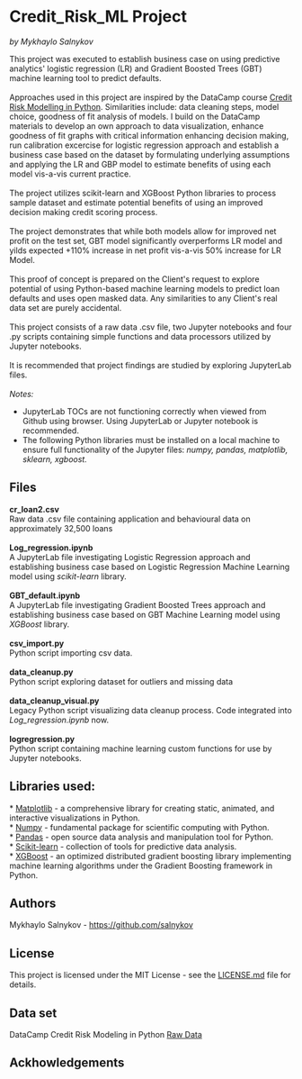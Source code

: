 # Credit_Risk_ML Project
<i> by Mykhaylo Salnykov</i><br>

This project was executed to establish business case on using predictive analytics' logistic regression (LR) and Gradient Boosted Trees (GBT) machine learning tool to predict defaults.<br><br>
Approaches used in this project are inspired by the DataCamp course <a href = "https://www.datacamp.com/courses/credit-risk-modeling-in-python"> Credit Risk Modelling in Python</a>.  Similarities include: data cleaning steps, model choice, goodness of fit analysis of models.  I build on the DataCamp materials to develop an own approach to data visualization, enhance goodness of fit graphs with critical information enhancing decision making, run calibration excercise for logistic regression approach and establish a business case based on the dataset by formulating underlying assumptions and applying the LR and GBP model to estimate benefits of using each model vis-a-vis current practice. <br><br>
The project utilizes scikit-learn and XGBoost Python libraries to process sample dataset and estimate potential benefits of using an improved decision making credit scoring process.<br>
<br>
The project demonstrates that while both models allow for improved net profit on the test set, GBT model significantly overperforms LR model and yilds expected +110% increase in net profit vis-a-vis 50% increase for LR Model. <br>
<br>
This proof of concept is prepared on the Client's request to explore potential of using Python-based machine learning models to predict loan defaults and uses open masked data. Any similarities to any Client's real data set are purely accidental.<br>
<br>
This project consists of a raw data .csv file, two Jupyter notebooks and four .py scripts containing simple functions and data processors utilized by Jupyter notebooks.<br>
<br>
It is recommended that project findings are studied by exploring JupyterLab files.<br>
<br>
<i>Notes:</i> <br>
* JupyterLab TOCs are not functioning correctly when viewed from Github using browser. Using JupyterLab or Jupyter notebook is recommended.<br>
* The following Python libraries must be installed on a local machine to ensure full functionality of the Jupyter files: <i>numpy, pandas, matplotlib, sklearn, xgboost.</i>

<h2>Files</h2>
<b>cr_loan2.csv</b> <br>
Raw data .csv file containing application and behavioural data on approximately 32,500 loans<br>
<br>
<b>Log_regression.ipynb</b> <br>
A JupyterLab file investigating Logistic Regression approach and establishing business case based on Logistic Regression Machine Learning model using <i>scikit-learn</i> library.<br>
<br>
<b>GBT_default.ipynb</b><br>
A JupyterLab file investigating Gradient Boosted Trees approach and establishing business case based on GBT Machine Learning model using <i>XGBoost</i> library.<br>
<br>
<b>csv_import.py</b><br>
Python script importing csv data.<br>
<br>
<b>data_cleanup.py</b><br>
Python script exploring dataset for outliers and missing data<br>
<br>
<b>data_cleanup_visual.py</b><br>
Legacy Python script visualizing data cleanup process. Code integrated into <i>Log_regression.ipynb</i> now.<br>
<br>
<b>logregression.py</b><br>
Python script containing machine learning custom functions for use by Jupyter notebooks.<br>

<h2>Libraries used:</h2>
* <a href="https://matplotlib.org/">Matplotlib</a> - a comprehensive library for creating static, animated, and interactive visualizations in Python.<br>
* <a href="https://numpy.org/">Numpy</a> - fundamental package for scientific computing with Python.<br>
* <a href="https://pandas.pydata.org/">Pandas</a> - open source data analysis and manipulation tool for Python.<br>
* <a href="https://scikit-learn.org/stable/">Scikit-learn</a> - collection of tools for predictive data analysis.<br>
* <a href="https://xgboost.readthedocs.io/en/latest/">XGBoost</a> - an optimized distributed gradient boosting library implementing machine learning algorithms under the Gradient Boosting framework in Python.<br>
<h2>Authors</h2>
Mykhaylo Salnykov - <a href="https://github.com/salnykov">https://github.com/salnykov</a>
<h2>License</h2>
This project is licensed under the MIT License - see the <a href="https://github.com/salnykov/Credit_Risk_ML/blob/master/LICENSE.md">LICENSE.md</a> file for details.<br>
<h2>Data set</h2>
DataCamp Credit Risk Modeling in Python <a href="https://assets.datacamp.com/production/repositories/4876/datasets/a2d8510b4aec8d0ac14ab9bee61ba3c085805967/cr_loan2.csv">Raw Data</a>

<h2>Ackhowledgements</h2>

